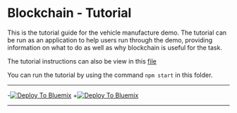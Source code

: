# Blockchain - Tutorial

This is the tutorial guide for the vehicle manufacture demo. The tutorial can be run as an application to help users run through the demo, providing information on what to do as well as why blockchain is useful for the task.

The tutorial instructions can also be view in this [file](tutorial.md)

You can run the tutorial by using the command `npm start` in this folder.

***

-[![Deploy To Bluemix](/.bluemix/GetVehicleManufacture.png)](https://console.stage1.bluemix.net/devops/setup/deploy/?repository=https%3A//github.com/IBM-Blockchain/vehicle-manufacture&branch=master)
+[![Deploy To Bluemix](/.bluemix/GetVehicleManufacture.png)](https://console.bluemix.net/devops/setup/deploy/?repository=https%3A//github.com/IBM-Blockchain/vehicle-manufacture&branch=master)
***

